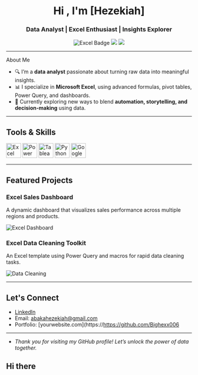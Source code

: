 <!-- GitHub Profile README -->

<h1 align="center">Hi , I'm [Hezekiah]</h1>
<h3 align="center">Data Analyst | Excel Enthusiast | Insights Explorer</h3>

<p align="center">
  <img src="https://img.shields.io/badge/Data%20Analytics-Excel-blue?style=flat-square&logo=microsoft-excel" alt="Excel Badge"/>
  <img src="https://img.shields.io/badge/Reports-Dashboards-green?style=flat-square&logo=tableau"/>
  <img src="https://img.shields.io/badge/Visualization-Creator-orange?style=flat-square&logo=powerbi"/>
</p>

---

 About Me

- 🔍 I’m a **data analyst** passionate about turning raw data into meaningful insights.
- 📊 I specialize in **Microsoft Excel**, using advanced formulas, pivot tables, Power Query, and dashboards.
- 💼 Currently exploring new ways to blend **automation, storytelling, and decision-making** using data.

---

##  Tools & Skills

<p align="left">
  <img src="https://cdn.jsdelivr.net/gh/devicons/devicon/icons/microsoftexcel/microsoftexcel-plain.svg" height="40" alt="Excel"/>
  <img src="https://img.icons8.com/color/48/000000/power-bi.png" height="40" alt="Power BI"/>
  <img src="https://img.icons8.com/color/48/000000/tableau-software.png" height="40" alt="Tableau"/>
  <img src="https://img.icons8.com/color/48/000000/python.png" height="40" alt="Python"/>
  <img src="https://img.icons8.com/ios-filled/50/google-sheets.png" height="40" alt="Google Sheets"/>
</p>

---

##  Featured Projects

### Excel Sales Dashboard
A dynamic dashboard that visualizes sales performance across multiple regions and products.

![Excel Dashboard](https://your-image-link.com/excel-dashboard-preview.png)

###  Excel Data Cleaning Toolkit
An Excel template using Power Query and macros for rapid data cleaning tasks.

![Data Cleaning](https://your-image-link.com/data-cleaning-preview.png)

---

##  Let's Connect

- [LinkedIn](https://www.linkedin.com/in/https://github.com/Bighexx006)
-  Email: abakahezekiah@gmail.com
-  Portfolio: [yourwebsite.com](https://https://github.com/Bighexx006
---

- *Thank you for visiting my GitHub profile! Let’s unlock the power of data together.*  
## Hi there 

<!--
**Bighexx006/Bighexx006** is a  _special_  repository because its `README.md` (this file) appears on your GitHub profile.

Here are some ideas to get you started:

-  I’m currently working on Ms excel
-  I’m currently learning ...
-  I’m looking to collaborate on ...
-  I’m looking for help with ...
-  Ask me about ...
-  How to reach me: ...
-  Pronouns: ...
-  Fun fact: ...
-->
